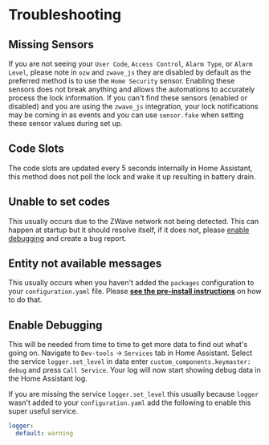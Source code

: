 # Troubleshooting

## Missing Sensors
If you are not seeing your `User Code`, `Access Control`, `Alarm Type`, or `Alarm Level`, please note in `ozw` and `zwave_js` they are disabled by default as the preferred method is to use the `Home Security` sensor. Enabling these sensors does not break anything and allows the automations to accurately process the lock information. If you can't find these sensors (enabled or disabled) and you are using the `zwave_js` integration, your lock notifications may be coming in as events and you can use `sensor.fake` when setting these sensor values during set up.

## Code Slots
The code slots are updated every 5 seconds internally in Home Assistant, this method does not poll the lock and wake it up resulting in battery drain.

## Unable to set codes
This usually occurs due to the ZWave network not being detected. This can happen at startup but it should resolve itself, if it does not, please [enable debugging](https://github.com/FutureTense/keymaster/wiki/Troubleshooting/#enable-debugging) and create a bug report.

## Entity not available messages
This usually occurs when you haven't added the `packages` configuration to your `configuration.yaml` file. Please [**see the pre-install instructions**](https://github.com/FutureTense/keymaster/wiki/Pre-Installation-Steps-(IMPORTANT)) on how to do that.

## Enable Debugging
This will be needed from time to time to get more data to find out what's going on. Navigate to `Dev-tools` -> `Services` tab in Home Assistant.
Select the service `logger.set_level` in data enter `custom_components.keymaster: debug` and press `Call Service`.
Your log will now start showing debug data in the Home Assistant log.

If you are missing the service `logger.set_level` this usually because `logger` wasn't added to your `configuration.yaml` add the following to enable this super useful service.

```yaml
logger:
  default: warning
```